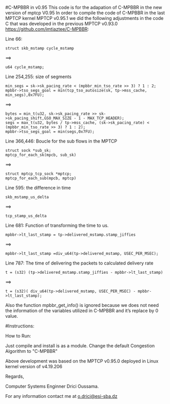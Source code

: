 #C-MPBBR in v0.95 
This code is for the adapation of C-MPBBR in the new version of mptcp V0.95
In order to compile the code of C-MPBBR in the last MPTCP kernel MPTCP v0.95.1 we
did the following adjustments in the code C that was developed in the previous MPTCP
v0.93.0 https://github.com/imtiaztee/C-MPBBR:

Line 66:

    struct skb_mstamp cycle_mstamp 
    
==> 
    
    u64 cycle_mstamp;

Line 254,255: size of segments

	min_segs = sk->sk_pacing_rate < (mpbbr_min_tso_rate >> 3) ? 1 : 2;
	mpbbr->tso_segs_goal = min(tcp_tso_autosize(sk, tp->mss_cache, min_segs),0x7FU);

==>
    
	bytes = min_t(u32, sk->sk_pacing_rate >> sk->sk_pacing_shift,GSO_MAX_SIZE - 1 - MAX_TCP_HEADER);
	segs = max_t(u32, bytes / tp->mss_cache, (sk->sk_pacing_rate) < (mpbbr_min_tso_rate >> 3) ? 1 : 2);
	mpbbr->tso_segs_goal = min(segs,0x7FU);

Line 366,446: Boucle for the sub flows in the MPTCP
    
    struct sock *sub_sk;			   
    mptcp_for_each_sk(mpcb, sub_sk)

==> 

    struct mptcp_tcp_sock *mptcp;
    mptcp_for_each_sub(mpcb, mptcp)

     
    
    
Line 595: the difference in time
    
    skb_mstamp_us_delta 
    
==> 
    
    tcp_stamp_us_delta

Line 681: Function of transforming the time to us.
    
    mpbbr->lt_last_stamp = tp->delivered_mstamp.stamp_jiffies 
    
==>  	
    
    mpbbr->lt_last_stamp =div_u64(tp->delivered_mstamp, USEC_PER_MSEC);

Line 787: The time of delivering the packets to calculated delivery rate
    
    t = (s32) (tp->delivered_mstamp.stamp_jiffies - mpbbr->lt_last_stamp)  
    
==> 
    
    t = (s32)( div_u64(tp->delivered_mstamp, USEC_PER_MSEC) - mpbbr->lt_last_stamp);

Also the function mpbbr_get_info() is ignored because we does not need the information of the variables utilized in C-MPBBR and it’s replace by 0 value.

#Instructions:

How to Run:

Just compile and install is as a module. Change the default Congestion Algorithm to "C-MPBBR"

Above development was based on the MPTCP v0.95.0 deployed in Linux kernel version of v4.19.206 


Regards,

Computer Systems Enginner Drici Oussama.

For any information contact me at o.drici@esi-sba.dz
